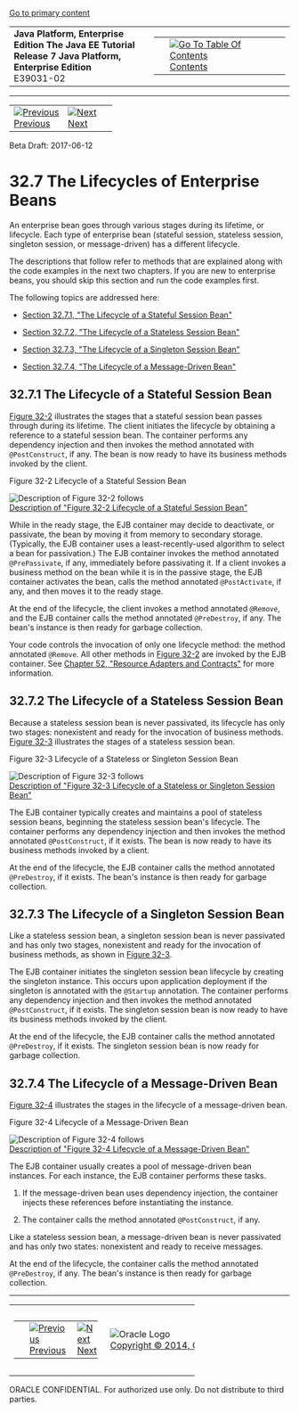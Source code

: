 [Go to primary content](#BEGIN)

<table>
<colgroup>
<col width="50%" />
<col width="50%" />
</colgroup>
<tbody>
<tr class="odd">
<td><strong>Java Platform, Enterprise Edition The Java EE Tutorial</strong><br />
<strong>Release 7 Java Platform, Enterprise Edition</strong><br />
E39031-02</td>
<td><table>
<tbody>
<tr class="odd">
<td> </td>
<td><a href="toc.htm"><img src="../../dcommon/gifs/toc.gif" alt="Go To Table Of Contents" /><br />
<span class="icon">Contents</span></a></td>
</tr>
</tbody>
</table></td>
</tr>
</tbody>
</table>

-----

<table>
<tbody>
<tr class="odd">
<td><a href="ejb-intro006.htm"><img src="../../dcommon/gifs/leftnav.gif" alt="Previous" /><br />
<span class="icon">Previous</span></a> </td>
<td><a href="ejb-intro008.htm"><img src="../../dcommon/gifs/rightnav.gif" alt="Next" /><br />
<span class="icon">Next</span></a></td>
<td> </td>
</tr>
</tbody>
</table>

Beta Draft: 2017-06-12

# 32.7 The Lifecycles of Enterprise Beans

An enterprise bean goes through various stages during its lifetime, or
lifecycle. Each type of enterprise bean (stateful session, stateless
session, singleton session, or message-driven) has a different
lifecycle.

The descriptions that follow refer to methods that are explained along
with the code examples in the next two chapters. If you are new to
enterprise beans, you should skip this section and run the code examples
first.

The following topics are addressed here:

  - [Section 32.7.1, "The Lifecycle of a Stateful Session Bean"](#GIPLN)

  - [Section 32.7.2, "The Lifecycle of a Stateless Session
    Bean"](#GIPLM)

  - [Section 32.7.3, "The Lifecycle of a Singleton Session
    Bean"](#GIPRX)

  - [Section 32.7.4, "The Lifecycle of a Message-Driven Bean"](#GIPKW)

## 32.7.1 The Lifecycle of a Stateful Session Bean

[Figure 32-2](#GIPMI) illustrates the stages that a stateful session
bean passes through during its lifetime. The client initiates the
lifecycle by obtaining a reference to a stateful session bean. The
container performs any dependency injection and then invokes the method
annotated with `@PostConstruct`, if any. The bean is now ready to have
its business methods invoked by the client.

Figure 32-2 Lifecycle of a Stateful Session Bean

![Description of Figure 32-2 follows](img/jeett_dt_021.png)  
[Description of "Figure 32-2 Lifecycle of a Stateful Session
Bean"](img_text/jeett_dt_021.htm)  
  

While in the ready stage, the EJB container may decide to deactivate, or
passivate, the bean by moving it from memory to secondary storage.
(Typically, the EJB container uses a least-recently-used algorithm to
select a bean for passivation.) The EJB container invokes the method
annotated `@PrePassivate`, if any, immediately before passivating it. If
a client invokes a business method on the bean while it is in the
passive stage, the EJB container activates the bean, calls the method
annotated `@PostActivate`, if any, and then moves it to the ready stage.

At the end of the lifecycle, the client invokes a method annotated
`@Remove`, and the EJB container calls the method annotated
`@PreDestroy`, if any. The bean's instance is then ready for garbage
collection.

Your code controls the invocation of only one lifecycle method: the
method annotated `@Remove`. All other methods in [Figure 32-2](#GIPMI)
are invoked by the EJB container. See [Chapter 52, "Resource Adapters
and Contracts"](resources.htm#BNCJH) for more information.

## 32.7.2 The Lifecycle of a Stateless Session Bean

Because a stateless session bean is never passivated, its lifecycle has
only two stages: nonexistent and ready for the invocation of business
methods. [Figure 32-3](#GIPNI) illustrates the stages of a stateless
session bean.

Figure 32-3 Lifecycle of a Stateless or Singleton Session Bean

![Description of Figure 32-3 follows](img/jeett_dt_022.png)  
[Description of "Figure 32-3 Lifecycle of a Stateless or Singleton
Session Bean"](img_text/jeett_dt_022.htm)  
  

The EJB container typically creates and maintains a pool of stateless
session beans, beginning the stateless session bean's lifecycle. The
container performs any dependency injection and then invokes the method
annotated `@PostConstruct`, if it exists. The bean is now ready to have
its business methods invoked by a client.

At the end of the lifecycle, the EJB container calls the method
annotated `@PreDestroy`, if it exists. The bean's instance is then ready
for garbage collection.

## 32.7.3 The Lifecycle of a Singleton Session Bean

Like a stateless session bean, a singleton session bean is never
passivated and has only two stages, nonexistent and ready for the
invocation of business methods, as shown in [Figure 32-3](#GIPNI).

The EJB container initiates the singleton session bean lifecycle by
creating the singleton instance. This occurs upon application deployment
if the singleton is annotated with the `@Startup` annotation. The
container performs any dependency injection and then invokes the method
annotated `@PostConstruct`, if it exists. The singleton session bean is
now ready to have its business methods invoked by the client.

At the end of the lifecycle, the EJB container calls the method
annotated `@PreDestroy`, if it exists. The singleton session bean is now
ready for garbage collection.

## 32.7.4 The Lifecycle of a Message-Driven Bean

[Figure 32-4](#GIPLR) illustrates the stages in the lifecycle of a
message-driven bean.

Figure 32-4 Lifecycle of a Message-Driven Bean

![Description of Figure 32-4 follows](img/jeett_dt_023.png)  
[Description of "Figure 32-4 Lifecycle of a Message-Driven
Bean"](img_text/jeett_dt_023.htm)  
  

The EJB container usually creates a pool of message-driven bean
instances. For each instance, the EJB container performs these tasks.

1.  If the message-driven bean uses dependency injection, the container
    injects these references before instantiating the instance.

2.  The container calls the method annotated `@PostConstruct`, if any.

Like a stateless session bean, a message-driven bean is never passivated
and has only two states: nonexistent and ready to receive messages.

At the end of the lifecycle, the container calls the method annotated
`@PreDestroy`, if any. The bean's instance is then ready for garbage
collection.

-----

<table style="width:66%;">
<colgroup>
<col width="33%" />
<col width="0%" />
<col width="33%" />
</colgroup>
<tbody>
<tr class="odd">
<td><table style="width:96%;">
<colgroup>
<col width="0%" />
<col width="48%" />
<col width="48%" />
</colgroup>
<tbody>
<tr class="odd">
<td> </td>
<td><a href="ejb-intro006.htm"><img src="../../dcommon/gifs/leftnav.gif" alt="Previous" /><br />
<span class="icon">Previous</span></a> </td>
<td><a href="ejb-intro008.htm"><img src="../../dcommon/gifs/rightnav.gif" alt="Next" /><br />
<span class="icon">Next</span></a></td>
</tr>
</tbody>
</table></td>
<td><img src="../../dcommon/gifs/oracle.gif" alt="Oracle Logo" class="copyrightlogo" /> <a href="../../dcommon/html/cpyr.htm"><br />
<span class="copyrightlogo">Copyright © 2014, Oracle and/or its affiliates. All rights reserved.</span></a></td>
<td><table>
<tbody>
<tr class="odd">
<td> </td>
<td><a href="toc.htm"><img src="../../dcommon/gifs/toc.gif" alt="Go To Table Of Contents" /><br />
<span class="icon">Contents</span></a></td>
</tr>
</tbody>
</table></td>
</tr>
</tbody>
</table>

ORACLE CONFIDENTIAL. For authorized use only. Do not distribute to third parties.

